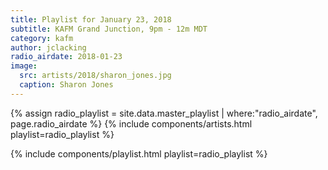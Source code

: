 ```yaml
---
title: Playlist for January 23, 2018
subtitle: KAFM Grand Junction, 9pm - 12m MDT
category: kafm
author: jclacking
radio_airdate: 2018-01-23
image:
  src: artists/2018/sharon_jones.jpg
  caption: Sharon Jones
---
```

{% assign radio_playlist = site.data.master_playlist | where:"radio_airdate", page.radio_airdate %}
{% include components/artists.html playlist=radio_playlist %}
<!--more-->
{% include components/playlist.html playlist=radio_playlist %}
